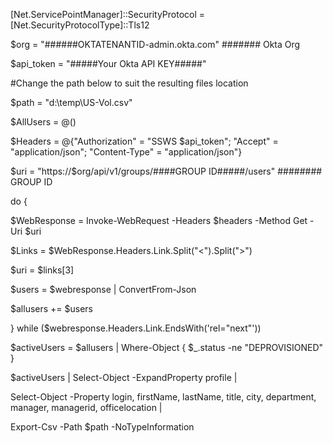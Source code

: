 
[Net.ServicePointManager]::SecurityProtocol = [Net.SecurityProtocolType]::Tls12

$org = "######OKTATENANTID-admin.okta.com"  ####### Okta Org

$api_token = "#####Your Okta API KEY#####"  

#Change the path below to suit the resulting files location

$path = "d:\temp\US-Vol.csv"

$AllUsers = @()

$Headers = @{"Authorization" = "SSWS $api_token"; "Accept" = "application/json"; "Content-Type" = "application/json"}

$uri = "https://$org/api/v1/groups/####GROUP ID#####/users"  ######## GROUP ID

do {

  $WebResponse = Invoke-WebRequest -Headers $headers -Method Get -Uri $uri

  $Links = $WebResponse.Headers.Link.Split("<").Split(">") 

  $uri = $links[3]

  $users = $webresponse | ConvertFrom-Json

  $allusers += $users

} while ($webresponse.Headers.Link.EndsWith('rel="next"'))

$activeUsers = $allusers | Where-Object { $_.status -ne "DEPROVISIONED" }

$activeUsers | Select-Object -ExpandProperty profile | 

  Select-Object -Property login, firstName, lastName, title, city, department, manager, managerid, officelocation | 

  Export-Csv -Path $path -NoTypeInformation
